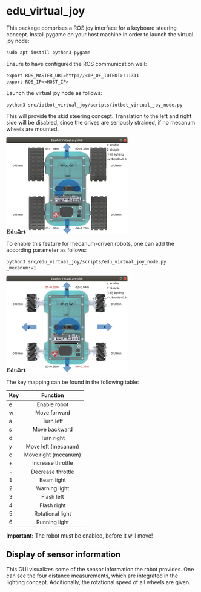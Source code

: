 # edu_virtual_joy
This package comprises a ROS joy interface for a keyboard steering concept. Install pygame on your host machine in order to launch the virtual joy node:

```console
sudo apt install python3-pygame
```

Ensure to have configured the ROS communication well:
```console
export ROS_MASTER_URI=http://<IP_OF_IOTBOT>:11311
export ROS_IP=<HOST_IP>
```
Launch the virtual joy node as follows:
```console
python3 src/iotbot_virtual_joy/scripts/iotbot_virtual_joy_node.py
```
This will provide the skid steering concept. Translation to the left and right side will be disabled, since the drives are seriously strained, if no mecanum wheels are mounted.

<img src="/images/gui_skid.png" alt="GUI skid steering" width="320"/>

To enable this feature for mecanum-driven robots, one can add the according parameter as follows:
```console
python3 src/edu_virtual_joy/scripts/edu_virtual_joy_node.py _mecanum:=1
```
<img src="/images/gui_mecanum.png" alt="GUI mecanum steering" width="320"/>

The key mapping can be found in the following table:

| Key    | Function             |
| ------ |:--------------------:|
| e      | Enable robot         |
| w      | Move forward         |
| a      | Turn left            |
| s      | Move backward        |
| d      | Turn right           |
| y      | Move left (mecanum)  |
| c      | Move right (mecanum) |
| +      | Increase throttle    |
| -      | Decrease throttle    |
| 1      | Beam light           |
| 2      | Warning light        |
| 3      | Flash left           |
| 4      | Flash right          |
| 5      | Rotational light     |
| 6      | Running light        |

**Important:** The robot must be enabled, before it will move!

## Display of sensor information
This GUI visualizes some of the sensor information the robot provides. One can see the four distance measurements, which are integrated in the lighting concept. Additionally, the rotational speed of all wheels are given.